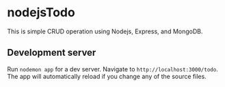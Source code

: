 # nodejsTodo

This is simple CRUD operation using Nodejs, Express, and MongoDB.

## Development server

Run `nodemon app` for a dev server. Navigate to `http://localhost:3000/todo`. The app will automatically reload if you change any of the source files.

